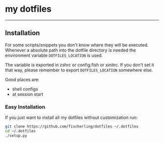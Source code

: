 # my dotfiles
---

## Installation

For some scripts/snippets you don't know where they will be executed.
Whenever a absolute path into the dotfile directory is needed the environment
variable `DOTFILES_LOCATION` is used.

The variable is exported in zshrc or config.fish or xinitrc.
If you don't set it that way, please remember to export `DOTFILES_LOCATION`
somewhere else.

Good places are:

+ shell configs
+ at session start


### Easy Installation

If you just want to install all my dotfiles without customization run:
```sh
git clone https://github.com/fischerling/dotfiles ~/.dotfiles
cd ~/.dotfiles
./setup.py
```
